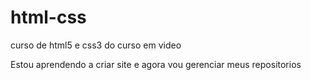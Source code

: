 # html-css
 curso de html5 e css3 do curso em video

Estou aprendendo a criar site e agora vou gerenciar meus repositorios